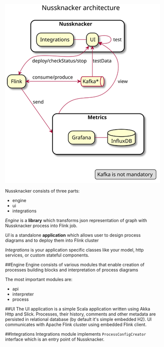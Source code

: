 ![architecture](img/architecture_details.svg)

Nussknacker consists of three parts:
* engine
* ui
* integrations

*Engine* is a **library** which transforms json representation of graph with Nussknacker process into Flink job.

*UI* is a standalone **application** which allows user to design process diagrams and to deploy them into Flink cluster

*Integrations* is your application specific classes like your model, http services, or custom stateful components.

##Engine
Engine consists of various modules that enable creation of processes building blocks and interpretation of process diagrams

The most important modules are:
* api
* interpreter
* process

##UI
The UI application is a simple Scala application written using Akka Http and Slick. Processes, their history, comments and 
 other metadata are persisted in relational database (by default it's simple embedded H2). UI communicates with Apache Flink cluster
 using embedded Flink client. 
 
##Integrations
Integrations module implements `ProcessConfigCreator` interface which is an entry point of Nussknacker.